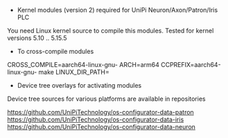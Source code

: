 * Kernel modules (version 2) required for UniPi Neuron/Axon/Patron/Iris PLC

You need Linux kernel source to compile this modules.
Tested for kernel versions 5.10 .. 5.15.5


* To cross-compile modules

CROSS_COMPILE=aarch64-linux-gnu- ARCH=arm64 CCPREFIX=aarch64-linux-gnu- make LINUX_DIR_PATH=<path to linux src tree>


* Device tree overlays for activating modules

Device tree sources for various platforms are available in repositories

   https://github.com/UniPiTechnology/os-configurator-data-patron
   https://github.com/UniPiTechnology/os-configurator-data-iris
   https://github.com/UniPiTechnology/os-configurator-data-neuron
